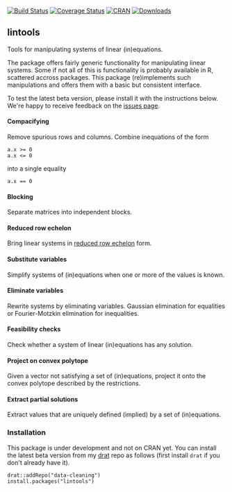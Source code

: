 [![Build Status](https://travis-ci.org/data-cleaning/lintools.svg?branch=master)](https://travis-ci.org/data-cleaning/lintools)
[![Coverage Status](https://coveralls.io/repos/data-cleaning/lintools/badge.svg)](https://coveralls.io/r/data-cleaning/lintools) 
[![CRAN](http://www.r-pkg.org/badges/version/lintools)](http://cran.r-project.org/web/packages/lintools/NEWS)
[![Downloads](http://cranlogs.r-pkg.org/badges/lintools)](http://cran.r-project.org/package=lintools/) 


## lintools

Tools for manipulating systems of linear (in)equations.


The package offers fairly generic functionality for manipulating linear systems.
Some if not all of this is functionality is probably available in R, scattered
accross packages. This package (re)implements such manipulations and offers them
with a basic but consistent interface.

To test the latest beta version, please install it with the
instructions below. We're happy to receive feedback on the [issues
page](https://github.com/data-cleaning/lintools/issues).


#### Compacifying

Remove spurious rows and columns. Combine inequations of the form
```
a.x >= 0
a.x <= 0
```
into a single equality
```
a.x == 0
```


#### Blocking

Separate matrices into independent blocks.

#### Reduced row echelon

Bring linear systems in [reduced row echelon](https://en.wikipedia.org/wiki/Row_echelon_form) form.

#### Substitute variables

Simplify systems of (in)equations when one or more of the values is known.

#### Eliminate variables

Rewrite systems by eliminating variables. Gaussian elimination for
equalities or Fourier-Motzkin elimination for inequalities.

#### Feasibility checks

Check whether a system of linear (in)equations has any solution.

#### Project on convex polytope

Given a vector not satisfying a set of (in)equations, project it onto
the convex polytope described by the restrictions.

#### Extract partial solutions

Extract values that are uniquely defined (implied) by a set of (in)equations.



### Installation

This package is under development and not on CRAN yet. You can install the
latest beta version from my
[drat](https://cran.rstudio.com/web/packages/drat/index.html) repo as follows
(first install `drat` if you don't already have it).
```
drat::addRepo("data-cleaning")
install.packages("lintools")
```


